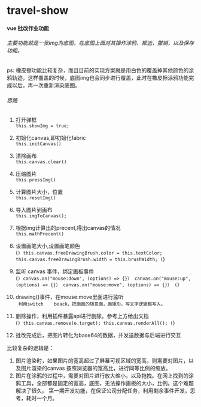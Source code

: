 # travel-show
#### vue 批改作业功能

###### 主要功能就是一张img为底图，在底图上面对其操作涂鸦，框选，撤销，以及保存功能。
ps: 橡皮擦功能比较复杂，而且目前的实现方案就是用白色的覆盖掉其他颜色的涂鸦轨迹，这样覆盖的时候，底图img也会同步进行覆盖，此时在橡皮擦涂鸦功能完成以后，再一次重新渲染底图。

###### 思路
1. 打开弹框  
``` this.showImg = true; ```

2. 初始化canvas,即初始化fabric  
``` this.initCanvas() ```

3. 清除画布  
``` this.canvas.clear() ```

4. 压缩图片  
``` this.pressImg() ```

5. 计算图片大小，位置  
``` this.resetImg() ```

6. 导入图片到画布  
``` this.imgToCanvas(); ```

7. 根据img计算出的precent,得出canvas的情况  
``` this.mathPrecent() ```

8. 设置画笔大小,设置画笔颜色      
(```)
this.canvas.freeDrawingBrush.color = this.textColor;
this.canvas.freeDrawingBrush.width = this.brushWidth;
(```)

9. 监听 canvas 事件，绑定画板事件  
(```)
canvas.on("mouse:down", (options) => {}）
canvas.on("mouse:up", (options) => {}）
canvas.on("mouse:move", (options) => {}）
(```)

10. drawing()事件，在mouse:move里面进行监听  
``` 利用switch    beack，把画画的随意画，画矩形，写文字逻辑都写入。```

11. 删除操作，利用插件暴露api进行删除。参考上方给出文档  
(```)
this.canvas.remove(e.target);
this.canvas.renderAll();
(```)

12. 批改完成后，把图片转化为base64的数据，并发送数据与后端进行交互  

比较复杂的逻辑是： 
1. 图片渲染时，如果图片的宽高超过了屏幕可视区域的宽高，则需要对图片，以及图片渲染的canvas  按照浏览器的宽高比，进行同等比例的缩放。
2. 图片在涂鸦的过程中，需要对图片进行放大缩小，以及拖拽。在网上找到的涂鸦工具，全部都是固定的宽高，底图，无法操作画板的大小，比例。这个难题解决了很久。
第一期开发功能，在保证公司分配任务，利用剩余事件开发，思考，耗时一个月。

